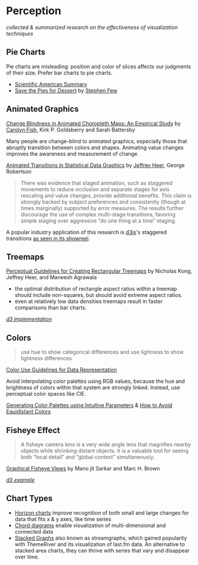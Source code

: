 # Perception

_collected & summarized research on the effectiveness of visualization techniques_

## Pie Charts

Pie charts are misleading: position and color of slices affects our judgments
of their size. Prefer bar charts to pie charts.

* [Scientific American Summary](http://blogs.scientificamerican.com/observations/2011/03/28/infographics-the-great-circle-debate/)
* [Save the Pies for Dessert](http://www.perceptualedge.com/articles/visual_business_intelligence/save_the_pies_for_dessert.pdf) by
  [Stephen Few](http://www.perceptualedge.com/)

## Animated Graphics

[Change Blindness in Animated Choropleth Maps: An Empirical Study](http://thecartofish.com/FishGoldsBatts2011.pdf)
by [Carolyn Fish](https://twitter.com/cartofish), Kirk P. Goldsberry and Sarah Battersby

Many people are change-blind to animated graphics, especially those
that abruptly transition between colors and shapes. Animating value changes
improves the awareness and measurement of change.

[Animated Transitions in Statistical Data Graphics](http://vis.stanford.edu/papers/animated-transitions)
by [Jeffrey Heer](http://homes.cs.washington.edu/~jheer/), George Robertson

> There was evidence that
> staged animation, such as staggered movements to reduce occlusion
> and separate stages for axis rescaling and value changes, provide
> additional benefits. This claim is strongly backed by subject
> preferences and consistently (though at times marginally) supported
> by error measures. The results further discourage the use of complex
> multi-stage transitions, favoring simple staging over aggressive “do
> one thing at a time” staging.

A popular industry application of this research is [d3js](http://d3js.org/)'s
staggered transitions [as seen in its showreel](http://bl.ocks.org/mbostock/3943967).

## Treemaps

[Perceptual Guidelines for Creating Rectangular Treemaps](http://vis.stanford.edu/files/2010-Treemaps-InfoVis.pdf)
by Nicholas Kong, Jeffrey Heer, and Maneesh Agrawala

* the optimal distribution of rectangle aspect ratios within a treemap should include non-squares, but should avoid extreme aspect ratios.
* even at relatively low data densities treemaps result in faster comparisons than
  bar charts.

_[d3 implementation](https://github.com/mbostock/d3/wiki/Treemap-Layout)_

## Colors

> use hue to show categorical differences and use lightness to show
> lightness differences

[Color Use Guidelines for Data Representation](http://www.personal.psu.edu/cab38/Pub_scans/Brewer_1999_Color-Use-Guidelines-ASAproc.pdf)

Avoid interpolating color palettes using RGB values, because the hue
and brightness of colors within that system are strongly linked. Instead,
use perceptual color spaces like CIE.

[Generating Color Palettes using Intuitive Parameters](http://magnaview.nl/documents/MagnaView-M_Wijffelaars-Generating_color_palettes_using_intuitive_parameters.pdf) &
[How to Avoid Equidistant Colors](http://vis4.net/blog/posts/avoid-equidistant-hsv-colors/)

## Fisheye Effect

> A fisheye camera lens is a very wide angle lens that magnifies nearby objects while
> shrinking distant objects. It is a valuable tool for seeing both “local detail” and
> “global context” simultaneously.

[Graphical Fisheye Views](ftp://ftp.cs.brown.edu/pub/techreports/93/cs93-40.pdf) by Mano jit Sarkar and Marc H. Brown

_[d3 example](http://bost.ocks.org/mike/fisheye/)_

## Chart Types

* [Horizon charts](http://www.perceptualedge.com/articles/visual_business_intelligence/time_on_the_horizon.pdf) improve recognition of both small and large changes for data that fits x & y axes, like time series
* [Chord diagrams](http://genome.cshlp.org/content/early/2009/06/15/gr.092759.109.full.pdf+html) enable visualization of multi-dimensional and connected data
* [Stacked Graphs](http://www.leebyron.com/else/streamgraph/) also known as streamgraphs, which gained popularity with ThemeRiver and its
  visualization of last.fm data. An alternative to stacked area charts,
  they can thrive with series that vary and disappear over time.
